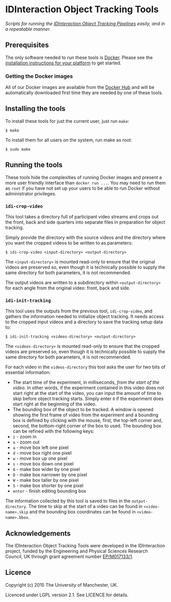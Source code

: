 # IDInteraction Object Tracking Tools

*Scripts for running the [IDInteraction Object Tracking Pipelines][pipelines] easily, and in a repeatable manner.*

## Prerequisites

The only software needed to run these tools is [Docker][docker]. Please see the [installation instructions for your platform][dockerdocs] to get started.

### Getting the Docker images

All of our Docker images are available from the [Docker Hub][dockerhub] and will be automatically downloaded first time they are needed by one of these tools.

## Installing the tools

To install these tools for just the current user, just run `make`:

```shell
$ make
```

To install them for all users on the system, run make as root:

```shell
$ sudo make
```

## Running the tools

These tools hide the complexities of running Docker images and present a more user friendly interface than `docker run ...`. You may need to run them as `root` if you have not set up your users to be able to run Docker without administrator privileges.

### `idi-crop-video`

This tool takes a directory full of participant video streams and crops out the front, back and side quarters into separate files in preparation for object tracking.

Simply provide the directory with the source videos and the directory where you want the cropped videos to be written to as parameters:

```shell
$ idi-crop-video <input-directory> <output-directory>
```

The `<input-directory>` is mounted read-only to ensure that the original videos are preserved so, even though it is technically possible to supply the same directory for both parameters, it is not recommended.

The output videos are written to a subdirectory within `<output-directory>` for each angle from the original video: front, back and side.

### `idi-init-tracking`

This tool uses the outputs from the previous tool, `idi-crop-video`, and gathers the information needed to initialize object tracking. It needs access to the cropped input videos and a directory to save the tracking setup data to:

```shell
$ idi-init-tracking <videos-directory> <output-directory>
```

The `<videos-directory>` is mounted read-only to ensure that the cropped videos are preserved so, even though it is technically possible to supply the same directory for both parameters, it is not recommended.

For each video in the `videos-directory` this tool asks the user for two bits of essential information:

* The start time of the experiment, in milliseconds, *from the start of the video*. In other words, if the experiment contained in this video does not start right at the start of the video, you can input the amount of time to skip before object tracking starts. Simply enter `0` if the experiment does start right at the beginning of the video.
* The bounding box of the object to be tracked. A window is opened showing the first frame of video from the experiment and a bounding box is defined by clicking with the mouse, first, the top-left corner and, second, the bottom-right corner of the box to used. The bounding box can be refined with the following keys:
 * `i` - zoom in
 * `o` - zoom out
 * `a` - move box left one pixel
 * `d` - move box right one pixel
 * `w` - move box up one pixel
 * `s` - move box down one pixel
 * `A` - make box wider by one pixel
 * `D` - make box narrower by one pixel
 * `W` - make box taller by one pixel
 * `S` - make box shorter by one pixel
 * `enter` - finish editing bounding box

The information collected by this tool is saved to files in the `output-directory`. The time to skip at the start of a video can be found in `<video-name>.skip` and the bounding box coordinates can be found in `<video-name>.bbox`.

## Acknowledgements

The IDInteraction Object Tracking Tools were developed in the IDInteraction project, funded by the Engineering and Physical Sciences Research Council, UK through grant agreement number [EP/M017133/1][gow].

## Licence

Copyright (c) 2015 The University of Manchester, UK.

Licenced under LGPL version 2.1. See LICENCE for details.

[pipelines]: https://github.com/IDInteraction/processing-pipelines
[docker]: https://www.docker.com/
[dockerdocs]: https://docs.docker.com/
[dockerhub]: https://hub.docker.com/u/idinteraction/
[gow]: http://gow.epsrc.ac.uk/NGBOViewGrant.aspx?GrantRef=EP/M017133/1
